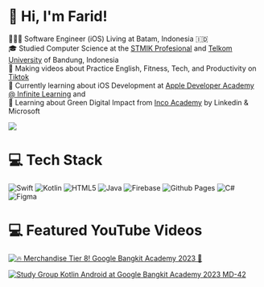 <!-- Level 3: Add custom code -->

# 👋 Hi, I'm Farid!
👩🏻‍💻 Software Engineer (iOS) Living at Batam, Indonesia 🇮🇩 <br/>
🎓 Studied Computer Science at the [STMIK Profesional](https://stmikprofesional.ac.id/) and [Telkom University](https://telkomuniversity.ac.id) of Bandung, Indonesia<br/>
🎨 Making videos about Practice English, Fitness, Tech, and Productivity on [Tiktok](https://www.tiktok.com/@onlyfark)<br/>
💭 Currently learning about iOS Development at [Apple Developer Academy @ Infinite Learning](https://www.developeracademy.infinitelearning.id/) and <br/>
💭 Learning about Green Digital Impact from [Inco Academy](https://greendigitalcertificate.inco-group.co/) by Linkedin & Microsoft<br/>

<!-- GitHub stats from https://github.com/anuraghazra/github-readme-stats -->
![](https://github-readme-stats.vercel.app/api?username=faridandika&theme=radical&hide_border=false&include_all_commits=true&count_private=true)<br/>

# 💻 Tech Stack
<!-- Badges from https://github.com/Ileriayo/markdown-badges -->
![Swift](https://img.shields.io/badge/swift-F54A2A?style=for-the-badge&logo=swift&logoColor=white)
![Kotlin](https://img.shields.io/badge/kotlin-%237F52FF.svg?style=for-the-badge&logo=kotlin&logoColor=white)
![HTML5](https://img.shields.io/badge/html5-%23E34F26.svg?style=for-the-badge&logo=html5&logoColor=white)
![Java](https://img.shields.io/badge/java-%23ED8B00.svg?style=for-the-badge&logo=openjdk&logoColor=white)
![Firebase](https://img.shields.io/badge/firebase-%23039BE5.svg?style=for-the-badge&logo=firebase)
![Github Pages](https://img.shields.io/badge/github%20pages-121013?style=for-the-badge&logo=github&logoColor=white)
![C#](https://img.shields.io/badge/c%23-%23239120.svg?style=for-the-badge&logo=csharp&logoColor=white)
![Figma](https://img.shields.io/badge/figma-%23F24E1E.svg?style=for-the-badge&logo=figma&logoColor=white)

# 💻 Featured YouTube Videos
<!-- YouTube video cards from https://github.com/DenverCoder1/github-readme-youtube-cards -->
<!-- If you want to display the latest videos, then simply follow the instructions in the above repo. -->
<!-- If you however want to select which videos display, then you can manually generate the video link by changing the below parameters in angle brackets. -->
<!-- https://ytcards.demolab.com/?id=<video ID>&title=<video+title>&lang=en&timestamp=<video publish date in Unix time format>&background_color=%230d1117&title_color=%23ffffff&stats_color=%23dedede&max_title_lines=1&width=250&border_radius=5&duration=<video duration in seconds> "<video title>") -->
<!-- BEGIN YOUTUBE-CARDS -->

[![🔥 Merchandise Tier 8! Google Bangkit Academy 2023 🤩](https://ytcards.demolab.com/?id=fDK6vvxqgt4&title=🔥+Merchandise+Tier+8!+Google+Bangkit+Academy+2023+🤩&lang=en&timestamp=1714972800&background_color=%230d1117&title_color=%23ffffff&stats_color=%23dedede&max_title_lines=1&width=250&border_radius=5&duration=303 "🔥 Merchandise Tier 8! Google Bangkit Academy 2023 🤩")](https://youtu.be/fDK6vvxqgt4?si=1AhwiUIamfs6clV3)

[![Study Group Kotlin Android at Google Bangkit Academy 2023 MD-42](https://ytcards.demolab.com/?id=Ijl4yD1CJRg&title=Study+Group+Kotlin+Android+at+Google+Bangkit+Academy+2023+MD-42&lang=en&timestamp=1697712000&background_color=%230d1117&title_color=%23ffffff&stats_color=%23dedede&max_title_lines=1&width=250&border_radius=5&duration=5158 "Study Group Kotlin Android at Google Bangkit Academy 2023 MD-42")](https://youtu.be/Ijl4yD1CJRg?si=1AhwiUIamfs6clV3)
